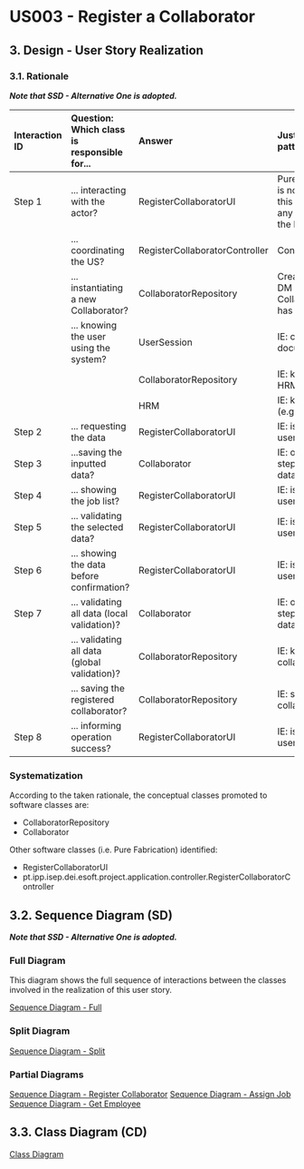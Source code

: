 # US003 - Register a Collaborator 

## 3. Design - User Story Realization 

### 3.1. Rationale

_**Note that SSD - Alternative One is adopted.**_

| Interaction ID | Question: Which class is responsible for...   | Answer                         | Justification (with patterns)                                                                                 |
|:---------------|:----------------------------------------------|:-------------------------------|:--------------------------------------------------------------------------------------------------------------|
| Step 1  		     | 	... interacting with the actor?              | RegisterCollaboratorUI         | Pure Fabrication: there is no reason to assign this responsibility to any existing class in the Domain Model. |
| 			  		        | 	... coordinating the US?                     | RegisterCollaboratorController | Controller                                                                                                    |
| 			  		        | 	... instantiating a new Collaborator?        | CollaboratorRepository         | Creator (Rule 1): in the DM CollaboratorRepository has a Collaborator.                                        |
| 			  		        | ... knowing the user using the system?        | UserSession                    | IE: cf. A&A component documentation.                                                                          |
| 			  		        | 							                                       | CollaboratorRepository         | IE: knows/has its own HRMs/Collaborators                                                                      |
| 			  		        | 							                                       | HRM                            | IE: knows its own data (e.g. email)                                                                           |
| Step 2  		     | 	... requesting the data						                | RegisterCollaboratorUI         | IE: is responsible for user interactions.                                                                     |
| Step 3  		     | 	...saving the inputted data?                 | Collaborator                   | IE: object created in step 1 has its own data.                                                                ||              
| Step 4 		      | 	... showing the job list?                    | RegisterCollaboratorUI         | IE: is responsible for user interactions.                                                                     | 
| Step 5 		      | 	... validating the selected data?            | RegisterCollaboratorUI         | IE: is responsible for user interactions.                                                                     |
| Step 6 		      | 	... showing the data before confirmation?    | RegisterCollaboratorUI         | IE: is responsible for user interactions.                                                                     |
| Step 7 		      | 	... validating all data (local validation)?  | Collaborator                   | IE: object created in step 1 has its own data.                                                                              |
| 			  		        | 	... validating all data (global validation)? | CollaboratorRepository         | IE: knows all its collaborators.                                                                              | 
| 			  		        | 	... saving the registered collaborator?      | CollaboratorRepository         | IE: stores all collaborators.                                                                                 | 
| Step 8 		      | 	... informing operation success?             | RegisterCollaboratorUI         | IE: is responsible for user interactions.                                                                     |

### Systematization ##

According to the taken rationale, the conceptual classes promoted to software classes are: 

* CollaboratorRepository
* Collaborator

Other software classes (i.e. Pure Fabrication) identified: 

* RegisterCollaboratorUI  
* pt.ipp.isep.dei.esoft.project.application.controller.RegisterCollaboratorController


## 3.2. Sequence Diagram (SD)

_**Note that SSD - Alternative One is adopted.**_

### Full Diagram

This diagram shows the full sequence of interactions between the classes involved in the realization of this user story.

[Sequence Diagram - Full](svg/us003-sequence-diagram-full.svg)

### Split Diagram

[Sequence Diagram - Split](svg/us003-sequence-diagram-split.svg)

### Partial Diagrams

[Sequence Diagram - Register Collaborator](svg/us003-sequence-diagram-partial-register-collaborator.svg)
[Sequence Diagram - Assign Job](svg/us003-sequence-diagram-partial-assign-job.svg)
[Sequence Diagram - Get Employee](svg/us003-sequence-diagram-partial-get-employee.svg)

## 3.3. Class Diagram (CD)

[Class Diagram](svg/us003-class-diagram.svg)